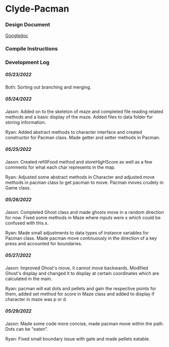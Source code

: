 # Clyde-Pacman
### Design Document #####
[Googledoc](https://docs.google.com/document/d/1tpnc-Wm02frSSIznljnABScj6-JBMjXSTv66EZFsAFE/edit)

### Compile Instructions

### Development Log
##### 05/23/2022
Both: Sorting out branching and merging.

##### 05/24/2022
Jason: Added on to the skeleton of maze and completed file reading related methods and a basic display of the maze. Added files to data folder for storing information.

Ryan:  Added abstract methods to character interface and created constructor for Pacman class. Made getter and setter methods in Pacman.

##### 05/25/2022
Jason: Created refillFood method and storeHigHScore as well as a few comments for what each char represents in the map.

Ryan: Adjusted some abstract methods in Character and adjusted move methods in pacman class to get pacman to move. Pacman moves crudely in Game class.

##### 05/26/2022
Jason: Completed Ghost class and made ghosts move in a random direction for now. Fixed some methods in Maze where inputs were x which could be confused with this.x.

Ryan: Made small adjustments to data types of instance variables for Pacman class. Made pacman move continuously in the direction of a key press and accounted for boundaries.

##### 05/27/2022
Jason: Improved Ghost's move, it cannot move backwards. Modified Ghost's display and changed it to display at certain coordinates which are calculated in the main.

Ryan: pacman will eat dots and pellets and gain the respective points for them, added set method for score in Maze class and added to display if character in maze was p or d

##### 05/29/2022
Jason: Made some code more concise, made pacman move within the path. Dots can be "eaten". 

Ryan: Fixed small boundary issue with gate and made pellets eatable.
